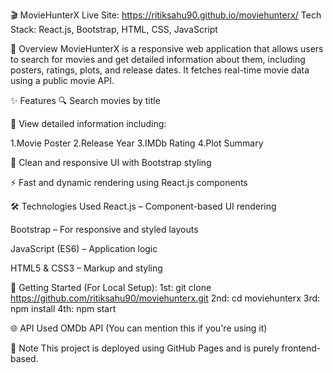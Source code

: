 🎬 MovieHunterX
Live Site: https://ritiksahu90.github.io/moviehunterx/
Tech Stack: React.js, Bootstrap, HTML, CSS, JavaScript

📌 Overview
MovieHunterX is a responsive web application that allows users to search for movies and get detailed information about them, including posters, ratings, plots, and release dates. It fetches real-time movie data using a public movie API.

✨ Features
🔍 Search movies by title

📝 View detailed information including:

  1.Movie Poster
  2.Release Year 
  3.IMDb Rating
  4.Plot Summary

🎨 Clean and responsive UI with Bootstrap styling

⚡ Fast and dynamic rendering using React.js components

🛠️ Technologies Used
React.js – Component-based UI rendering

Bootstrap – For responsive and styled layouts

JavaScript (ES6) – Application logic

HTML5 & CSS3 – Markup and styling

🚀 Getting Started (For Local Setup):
1st: git clone https://github.com/ritiksahu90/moviehunterx.git
2nd: cd moviehunterx
3rd: npm install
4th: npm start


🌐 API Used
OMDb API (You can mention this if you're using it)

📌 Note
This project is deployed using GitHub Pages and is purely frontend-based.


